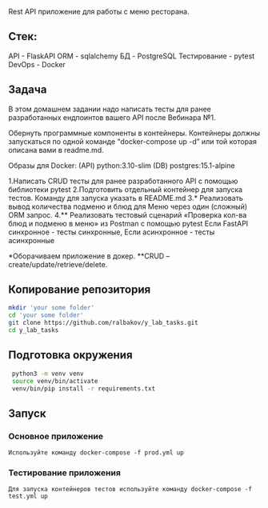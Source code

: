 Rest API приложение для работы с меню ресторана. 
## Стек: 
API - FlaskAPI
ORM - sqlalchemy
БД - PostgreSQL
Тестирование - pytest
DevOps - Docker
## Задача
В этом домашнем задании надо написать тесты для ранее разработанных ендпоинтов вашего API после Вебинара №1.

Обернуть программные компоненты в контейнеры. Контейнеры должны запускаться по одной команде “docker-compose up -d” или той которая описана вами в readme.md.

Образы для Docker:
(API) python:3.10-slim
(DB) postgres:15.1-alpine

1.Написать CRUD тесты для ранее разработанного API с помощью библиотеки pytest
2.Подготовить отдельный контейнер для запуска тестов. Команду для запуска указать в README.md
3.* Реализовать вывод количества подменю и блюд для Меню через один (сложный) ORM запрос.
4.** Реализовать тестовый сценарий «Проверка кол-ва блюд и подменю в меню» из Postman с помощью pytest
Если FastAPI синхронное - тесты синхронные, Если асинхронное - тесты асинхронные

*Оборачиваем приложение в докер.
**CRUD – create/update/retrieve/delete.
## Копирование репозитория
```bash
mkdir 'your some folder'
cd 'your some folder'
git clone https://github.com/ralbakov/y_lab_tasks.git
cd y_lab_tasks
```
## Подготовка окружения
```bash
 python3 -m venv venv
 source venv/bin/activate
 venv/bin/pip install -r requirements.txt 
```
## Запуск
### Основное приложение
```
Используйте команду docker-compose -f prod.yml up
```
### Тестирование приложения
```
Для запуска контейнеров тестов используйте команду docker-compose -f test.yml up
```
